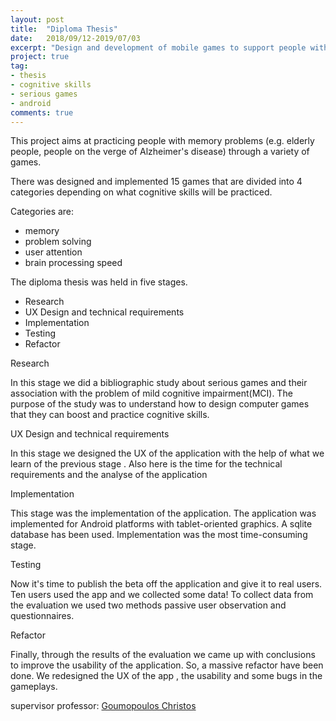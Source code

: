 ```yaml
---
layout: post
title:  "Diploma Thesis"
date:   2018/09/12-2019/07/03 
excerpt: "Design and development of mobile games to support people with memory problems"
project: true
tag:
- thesis
- cognitive skills
- serious games
- android
comments: true
---
```

     
This project aims at practicing people with memory problems (e.g. elderly people, people on the verge of Alzheimer's disease) through a variety of games. 

There was designed and implemented 15 games that are divided into 4 categories depending on what cognitive skills will be practiced. 

Categories are: 
- memory 
- problem solving
- user attention
- brain processing speed

The diploma thesis was held in five stages.

- Research 
- UX Design and technical requirements 
- Implementation 
- Testing 
- Refactor 


Research 

In this stage we did a bibliographic study about serious games and their association with the problem of mild cognitive impairment(MCI).
The purpose of the study was to understand how to design computer games that they can boost and practice cognitive skills.

UX Design and technical requirements 

In this stage  we designed the UX of the application with the help of what we learn of the previous stage .
Also here is the time for the technical requirements and the analyse of the application 


Implementation 

This stage was the implementation of the application. 
The application was implemented for Android platforms with tablet-oriented graphics.
A sqlite database has been used.
Implementation was the most time-consuming stage.

Testing

Now it's time to publish the beta off the application  and give it to real users.
Ten users used  the app and we collected some data!
To collect data from the evaluation we used two methods passive user observation and  questionnaires.

Refactor

Finally, through the results of the evaluation we came up with conclusions to improve the usability of the application.
So, a massive refactor have been done.
We redesigned the UX of the app , the usability and some bugs in the gameplays.

supervisor professor: [Goumopoulos Christos](https://scholar.google.gr/citations?user=5C9JHkUAAAAJ)


